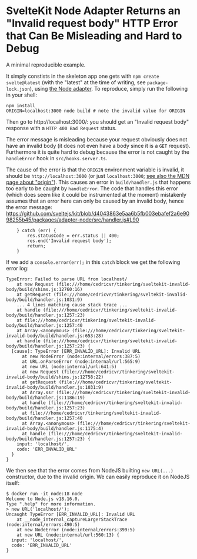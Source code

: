 # SvelteKit Node Adapter Returns an "Invalid request body" HTTP Error that Can Be Misleading and Hard to Debug

A minimal reproducible example.

It simply constists in the skeleton app one gets with `npm create svelte@latest` (with the "latest" at the time of writing, see `package-lock.json`), using [the Node adapter](https://kit.svelte.dev/docs/adapter-node). To reproduce, simply run the following in your shell:

```
npm install
ORIGIN=localhost:3000 node build # note the invalid value for ORIGIN
```

Then go to http://localhost:3000/: you should get an "Invalid request body" response with a `HTTP 400 Bad Request` status.

The error message is misleading because your request obviously does not have an invalid body (it does not even have a body since it is a `GET` request). Furthermore it is quite hard to debug because the error is not caught by the `handleError` hook in `src/hooks.server.ts`.

The cause of the error is that the `ORIGIN` environment variable is invalid, it should be `http://localhost:3000` (or just `localhost:3000`; [see also the MDN page about "origin"](https://developer.mozilla.org/en-US/docs/Glossary/Origin)). This causes an error in `build/handler.js` that happens too early to be caught by `handleError`. The code that handles this error (which does seem like it could be instrumented at the moment) mistakenly assumes that an error here can only be caused by an invalid body, hence the error message: https://github.com/sveltejs/kit/blob/d4043863e5aa6b5fb003ebafef2a6e9098255b45/packages/adapter-node/src/handler.js#L90

```
	} catch (err) {
		res.statusCode = err.status || 400;
		res.end('Invalid request body');
		return;
	}
```

If we add a `console.error(err);` in this `catch` block we get the following error log:

```
TypeError: Failed to parse URL from localhost/
    at new Request (file:///home/cedricvr/tinkering/sveltekit-invalid-body/build/shims.js:12760:16)
    at getRequest (file:///home/cedricvr/tinkering/sveltekit-invalid-body/build/handler.js:1031:9)
    ... 4 lines matching cause stack trace ...
    at handle (file:///home/cedricvr/tinkering/sveltekit-invalid-body/build/handler.js:1257:23)
    at file:///home/cedricvr/tinkering/sveltekit-invalid-body/build/handler.js:1257:40
    at Array.<anonymous> (file:///home/cedricvr/tinkering/sveltekit-invalid-body/build/handler.js:653:28)
    at handle (file:///home/cedricvr/tinkering/sveltekit-invalid-body/build/handler.js:1257:23) {
  [cause]: TypeError [ERR_INVALID_URL]: Invalid URL
      at new NodeError (node:internal/errors:387:5)
      at URL.onParseError (node:internal/url:565:9)
      at new URL (node:internal/url:641:5)
      at new Request (file:///home/cedricvr/tinkering/sveltekit-invalid-body/build/shims.js:12758:22)
      at getRequest (file:///home/cedricvr/tinkering/sveltekit-invalid-body/build/handler.js:1031:9)
      at Array.ssr (file:///home/cedricvr/tinkering/sveltekit-invalid-body/build/handler.js:1186:19)
      at handle (file:///home/cedricvr/tinkering/sveltekit-invalid-body/build/handler.js:1257:23)
      at file:///home/cedricvr/tinkering/sveltekit-invalid-body/build/handler.js:1257:40
      at Array.<anonymous> (file:///home/cedricvr/tinkering/sveltekit-invalid-body/build/handler.js:1175:4)
      at handle (file:///home/cedricvr/tinkering/sveltekit-invalid-body/build/handler.js:1257:23) {
    input: 'localhost/',
    code: 'ERR_INVALID_URL'
  }
}
```

We then see that the error comes from NodeJS builting `new URL(...)` constructor, due to the invalid origin. We can easily reproduce it on NodeJS itself:

```
$ docker run -it node:18 node
Welcome to Node.js v18.16.0.
Type ".help" for more information.
> new URL('localhost/');
Uncaught TypeError [ERR_INVALID_URL]: Invalid URL
    at __node_internal_captureLargerStackTrace (node:internal/errors:490:5)
    at new NodeError (node:internal/errors:399:5)
    at new URL (node:internal/url:560:13) {
  input: 'localhost/',
  code: 'ERR_INVALID_URL'
}
```
